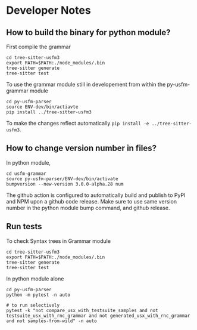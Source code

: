 # Developer Notes

## How to build the binary for python module?

First compile the grammar
```
cd tree-sitter-usfm3
export PATH=$PATH:./node_modules/.bin
tree-sitter generate
tree-sitter test
```
To use the grammar module still in developement from within the py-usfm-grammar module
```
cd py-usfm-parser
source ENV-dev/bin/actiavte
pip install ../tree-sitter-usfm3
```

To make the changes reflect automatically `pip install -e ../tree-sitter-usfm3`.

## How to change version number in files?

In python module,
```
cd usfm-grammar
source py-usfm-parser/ENV-dev/bin/activate
bumpversion --new-version 3.0.0-alpha.28 num
```

The github action is configured to automatically build and publish to PyPI and NPM upon a github code release. Make sure to use same version number in the python module bump command, and github release.

## Run tests
To check Syntax trees in Grammar module
```
cd tree-sitter-usfm3
export PATH=$PATH:./node_modules/.bin
tree-sitter generate
tree-sitter test
```

In python module alone

```
cd py-usfm-parser
python -m pytest -n auto

# to run selectively
pytest -k "not compare_usx_with_testsuite_samples and not testsuite_usx_with_rnc_grammar and not generated_usx_with_rnc_grammar and not samples-from-wild" -n auto

```

